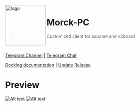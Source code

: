 <img src="https://github.com/morckclient/motch/blob/main/Morck.png" alt="logo" width="130" height="130" align="left" />

<h1>Morck-PC</h1>

> Customized client for sspanel and v2board

<br/>

[Telegram Channel](https://t.me/morckgroup) | [Telegram Chat](https://t.me/morckcsq)

[Docking documentation](https://doc.morck.xyz) | [Update Release](https://github.com/morckclient/motch/releases) 


# Preview

![Alt text](https://github.com/morckclient/motch/blob/main/preview04.png)
![Alt text](https://github.com/morckclient/motch/blob/main/preview02.png)

